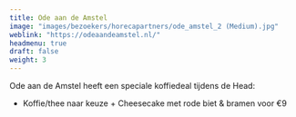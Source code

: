 ```yaml
---
title: Ode aan de Amstel
image: "images/bezoekers/horecapartners/ode_amstel_2 (Medium).jpg"
weblink: "https://odeaandeamstel.nl/"
headmenu: true
draft: false
weight: 3
---
```


Ode aan de Amstel heeft een speciale koffiedeal tijdens de Head:    
- Koffie/thee naar keuze + Cheesecake met rode biet & bramen voor €9 

